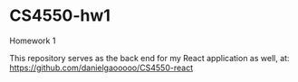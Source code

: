 # CS4550-hw1
Homework 1


This repository serves as the back end for my React application as well, at: <br>
https://github.com/danielgaooooo/CS4550-react
